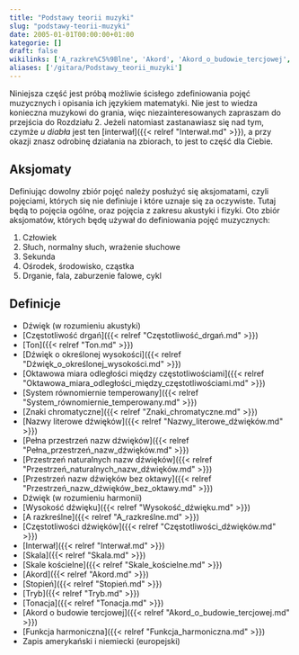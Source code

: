 ```yaml
---
title: "Podstawy teorii muzyki"
slug: "podstawy-teorii-muzyki"
date: 2005-01-01T00:00:00+01:00
kategorie: []
draft: false
wikilinks: ['A_razkre%C5%9Blne', 'Akord', 'Akord_o_budowie_tercjowej', 'Cz%C4%99stotliwo%C5%9B%C4%87_drga%C5%84', 'Cz%C4%99stotliwo%C5%9Bci_d%C5%BAwi%C4%99k%C3%B3w', 'D%C5%BAwi%C4%99k_(w_rozumieniu_akustyki)', 'D%C5%BAwi%C4%99k_(w_rozumieniu_harmonii)', 'D%C5%BAwi%C4%99k_o_okre%C5%9Blonej_wysoko%C5%9Bci', 'Funkcja_harmoniczna', 'Interwa%C5%82', 'Nazwy_literowe_d%C5%BAwi%C4%99k%C3%B3w', 'Oktawowa_miara_odleg%C5%82o%C5%9Bci_mi%C4%99dzy_cz%C4%99stotliwo%C5%9Bciami', 'Pe%C5%82na_przestrze%C5%84_nazw_d%C5%BAwi%C4%99k%C3%B3w', 'Przestrze%C5%84_naturalnych_nazw_d%C5%BAwi%C4%99k%C3%B3w', 'Przestrze%C5%84_nazw_d%C5%BAwi%C4%99k%C3%B3w_bez_oktawy', 'Skala', 'Skale_ko%C5%9Bcielne', 'Stopie%C5%84', 'System_r%C3%B3wnomiernie_temperowany', 'Ton', 'Tonacja', 'Tryb', 'Wysoko%C5%9B%C4%87_d%C5%BAwi%C4%99ku', 'Zapis_ameryka%C5%84ski_i_niemiecki_(europejski)', 'Znaki_chromatyczne', 'interwa%C5%82']
aliases: ['/gitara/Podstawy_teorii_muzyki']
---
```

Niniejsza część jest próbą możliwie ścisłego zdefiniowania pojęć
muzycznych i opisania ich językiem matematyki. Nie jest to wiedza
konieczna muzykowi do grania, więc niezainteresowanych zapraszam do
przejścia do Rozdziału 2. Jeżeli natomiast zastanawiasz się nad tym,
czymże *u diabła* jest ten [interwał]({{< relref "Interwał.md" >}}), a przy
okazji znasz odrobinę działania na zbiorach, to jest to część dla
Ciebie.

## Aksjomaty

Definiując dowolny zbiór pojęć należy posłużyć się aksjomatami, czyli
pojęciami, których się nie definiuje i które uznaje się za oczywiste.
Tutaj będą to pojęcia ogólne, oraz pojęcia z zakresu akustyki i fizyki.
Oto zbiór aksjomatów, których będę używał do definiowania pojęć
muzycznych:

1.  Człowiek
2.  Słuch, normalny słuch, wrażenie słuchowe
3.  Sekunda
4.  Ośrodek, środowisko, cząstka
5.  Drganie, fala, zaburzenie falowe, cykl

## Definicje

  - Dźwięk (w rozumieniu
    akustyki)<!-- link nie odnosił się do niczego: 'Podstawy teorii muzyki' ('content/książka/Podstawy_teorii_muzyki.md') links to 'Dźwięk_\\(w_rozumieniu_akustyki\\)' ('content/książka/Dźwięk_\\(w_rozumieniu_akustyki\\).md') and that does not exist -->
  - [Częstotliwość drgań]({{< relref "Częstotliwość_drgań.md" >}})
  - [Ton]({{< relref "Ton.md" >}})
  - [Dźwięk o określonej
    wysokości]({{< relref "Dźwięk_o_określonej_wysokości.md" >}})
  - [Oktawowa miara odległości między
    częstotliwościami]({{< relref "Oktawowa_miara_odległości_między_częstotliwościami.md" >}})
  - [System równomiernie
    temperowany]({{< relref "System_równomiernie_temperowany.md" >}})
  - [Znaki chromatyczne]({{< relref "Znaki_chromatyczne.md" >}})
  - [Nazwy literowe dźwięków]({{< relref "Nazwy_literowe_dźwięków.md" >}})
  - [Pełna przestrzeń nazw
    dźwięków]({{< relref "Pełna_przestrzeń_nazw_dźwięków.md" >}})
  - [Przestrzeń naturalnych nazw
    dźwięków]({{< relref "Przestrzeń_naturalnych_nazw_dźwięków.md" >}})
  - [Przestrzeń nazw dźwięków bez
    oktawy]({{< relref "Przestrzeń_nazw_dźwięków_bez_oktawy.md" >}})
  - Dźwięk (w rozumieniu
    harmonii)<!-- link nie odnosił się do niczego: 'Podstawy teorii muzyki' ('content/książka/Podstawy_teorii_muzyki.md') links to 'Dźwięk_\\(w_rozumieniu_harmonii\\)' ('content/książka/Dźwięk_\\(w_rozumieniu_harmonii\\).md') and that does not exist -->
  - [Wysokość dźwięku]({{< relref "Wysokość_dźwięku.md" >}})
  - [A razkreślne]({{< relref "A_razkreślne.md" >}})
  - [Częstotliwości dźwięków]({{< relref "Częstotliwości_dźwięków.md" >}})
  - [Interwał]({{< relref "Interwał.md" >}})
  - [Skala]({{< relref "Skala.md" >}})
  - [Skale kościelne]({{< relref "Skale_kościelne.md" >}})
  - [Akord]({{< relref "Akord.md" >}})
  - [Stopień]({{< relref "Stopień.md" >}})
  - [Tryb]({{< relref "Tryb.md" >}})
  - [Tonacja]({{< relref "Tonacja.md" >}})
  - [Akord o budowie tercjowej]({{< relref "Akord_o_budowie_tercjowej.md" >}})
  - [Funkcja harmoniczna]({{< relref "Funkcja_harmoniczna.md" >}})
  - Zapis amerykański i niemiecki
    (europejski)<!-- link nie odnosił się do niczego: 'Podstawy teorii muzyki' ('content/książka/Podstawy_teorii_muzyki.md') links to 'Zapis_amerykański_i_niemiecki_\\(europejski\\)' ('content/książka/Zapis_amerykański_i_niemiecki_\\(europejski\\).md') and that does not exist -->